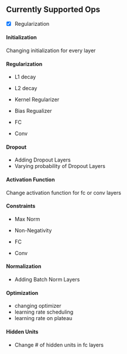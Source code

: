 ## Currently Supported Ops

- [x] Regularization

#### Initialization

Changing initialization for every layer

#### Regularization

- L1 decay
- L2 decay

- Kernel Regularizer
- Bias Regualizer

- FC
- Conv

#### Dropout

- Adding Dropout Layers
- Varying probability of Dropout Layers

#### Activation Function

Change activation function for fc or conv layers

#### Constraints

- Max Norm
- Non-Negativity

- FC
- Conv

#### Normalization

- Adding Batch Norm Layers

#### Optimization

- changing optimizer
- learning rate scheduling
- learning rate on plateau

#### Hidden Units

- Change # of hidden units in fc layers